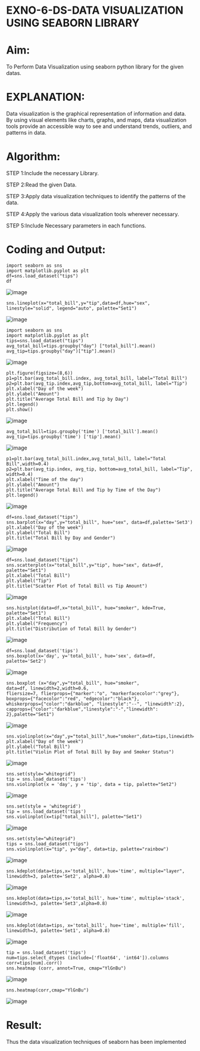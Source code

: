 # EXNO-6-DS-DATA VISUALIZATION USING SEABORN LIBRARY

# Aim:
  To Perform Data Visualization using seaborn python library for the given datas.

# EXPLANATION:
Data visualization is the graphical representation of information and data. By using visual elements like charts, graphs, and maps, data visualization tools provide an accessible way to see and understand trends, outliers, and patterns in data.

# Algorithm:
STEP 1:Include the necessary Library.

STEP 2:Read the given Data.

STEP 3:Apply data visualization techniques to identify the patterns of the data.

STEP 4:Apply the various data visualization tools wherever necessary.

STEP 5:Include Necessary parameters in each functions.

# Coding and Output:
```
import seaborn as sns 
import matplotlib.pyplot as plt
df=sns.load_dataset("tips")
df
```
![image](https://github.com/user-attachments/assets/e5724636-9da1-4aaa-8656-952eb340e1bd)
```
sns.lineplot(x="total_bill",y="tip",data=df,hue="sex", linestyle="solid", legend="auto", palette="Set1")
```
![image](https://github.com/user-attachments/assets/6004686d-affe-4f14-b41b-08c59cafadd1)
```
import seaborn as sns
import matplotlib.pyplot as plt
tips=sns.load_dataset("tips")
avg_total_bill=tips.groupby("day") ["total_bill"].mean()
avg_tip=tips.groupby("day")["tip"].mean()
```
![image](https://github.com/user-attachments/assets/27f43ee9-5b11-4c60-b120-1b2a205b9a1a)
```
plt.figure(figsize=(8,6))
p1=plt.bar(avg_total_bill.index, avg_total_bill, label="Total Bill")
p2=plt.bar(avg_tip.index,avg_tip,bottom=avg_total_bill, label="Tip")
plt.xlabel("Day of the week")
plt.ylabel("Amount")
plt.title("Average Total Bill and Tip by Day")
plt.legend()
plt.show()
```
![image](https://github.com/user-attachments/assets/5ae4406b-b7be-4787-9a91-d07e2c4b37a5)
```
avg_total_bill=tips.groupby('time') ['total_bill'].mean()
avg_tip=tips.groupby('time') ['tip'].mean()
```
![image](https://github.com/user-attachments/assets/29837674-c48f-4b1e-8459-2f1822e57032)
```
p1=plt.bar(avg_total_bill.index,avg_total_bill, label="Total Bill",width=0.4)
p2=plt.bar(avg_tip.index, avg_tip, bottom=avg_total_bill, label="Tip", width=0.4)
plt.xlabel("Time of the day")
plt.ylabel("Amount")
plt.title("Average Total Bill and Tip by Time of the Day")
plt.legend()
```
![image](https://github.com/user-attachments/assets/9614163d-6e00-4322-81a0-9707a2227940)
```
df=sns.load_dataset("tips")
sns.barplot(x="day",y="total_bill", hue="sex", data=df,palette='Set3')
plt.xlabel("Day of the week")
plt.ylabel("Total Bill")
plt.title("Total Bill by Day and Gender")
```
![image](https://github.com/user-attachments/assets/107a1023-251b-4a49-af6f-d2836b0bca62)
```
df=sns.load_dataset("tips")
sns.scatterplot(x="total_bill",y="tip", hue="sex", data=df, palette="Set1")
plt.xlabel("Total Bill")
plt.ylabel("Tip")
plt.title("Scatter Plot of Total Bill vs Tip Amount")
```
![image](https://github.com/user-attachments/assets/d48463be-f4d9-4409-83a8-8e8a6b9c0233)
```
sns.histplot(data=df,x="total_bill", hue="smoker", kde=True, palette="Set1")
plt.xlabel("Total Bill")
plt.ylabel("Frequency")
plt.title("Distribution of Total Bill by Gender")
```
![image](https://github.com/user-attachments/assets/bfe09d30-9c31-469a-be74-d4a2a6d1e4c1)
```
df=sns.load_dataset('tips')
sns.boxplot(x='day', y='total_bill', hue='sex', data=df, palette='Set2')
```
![image](https://github.com/user-attachments/assets/35237b99-7f74-4064-9e2d-b9c457e1f659)
```
sns.boxplot (x="day",y="total_bill", hue="smoker",
data=df, linewidth=2,width=0.6,
fliersize=7, flierprops={"marker":"o", "markerfacecolor":"grey"},
boxprops={"facecolor":"red", "edgecolor":"black"},
whiskerprops={"color":"darkblue", "linestyle":"--", "linewidth":2},
capprops={"color":"darkblue","linestyle":"-","linewidth": 2},palette="Set1")
```
![image](https://github.com/user-attachments/assets/b65d3988-4171-48b9-a59a-79f496ae197b)
```
sns.violinplot(x="day",y="total_bill",hue="smoker",data=tips,linewidth=2,width=0.6,palette='Set1',inner="quartile")
plt.xlabel("Day of the week")
plt.ylabel("Total Bill")
plt.title("Violin Plot of Total Bill by Day and Smoker Status")
```
![image](https://github.com/user-attachments/assets/7123e2d8-1e57-48e8-aa9e-632d8f0c4426)
```
sns.set(style="whitegrid")
tip = sns.load_dataset('tips')
sns.violinplot(x = 'day', y = 'tip', data = tip, palette="Set2")
```
![image](https://github.com/user-attachments/assets/0a22ed7e-4464-49a0-b277-0d43727a107f)
```
sns.set(style = 'whitegrid')
tip = sns.load_dataset('tips')
sns.violinplot(x=tip["total_bill"], palette="Set1")
```
![image](https://github.com/user-attachments/assets/7c0a2d2e-898a-4ced-a3d3-544f6d8773da)
```
sns.set(style="whitegrid")
tips = sns.load_dataset("tips")
sns.violinplot(x="tip", y="day", data=tip, palette="rainbow")
```
![image](https://github.com/user-attachments/assets/f7ee158f-aa32-4917-a60c-bef71f8ab8b9)
```
sns.kdeplot(data=tips,x='total_bill', hue='time', multiple="layer", linewidth=3, palette='Set2', alpha=0.8)
```
![image](https://github.com/user-attachments/assets/f8191ef2-2675-4cde-86cb-ee4055a41438)
```
sns.kdeplot(data=tips,x='total_bill', hue='time', multiple='stack', linewidth=3, palette='Set3',alpha=0.8)
```
![image](https://github.com/user-attachments/assets/23702bdc-72e7-4b21-b9e7-ba295acca950)
```
sns.kdeplot(data=tips, x='total_bill', hue='time', multiple='fill', linewidth=3, palette='Set1', alpha=0.8)
```
![image](https://github.com/user-attachments/assets/37c01168-1fbf-43e0-84dc-73f725b191c4)
```
tip = sns.load_dataset('tips')
num=tips.select_dtypes (include=['float64', 'int64']).columns
corr=tips[num].corr()
sns.heatmap (corr, annot=True, cmap="YlGnBu")
```
![image](https://github.com/user-attachments/assets/4e82a490-783c-4930-81e6-3d72016c9145)
```
sns.heatmap(corr,cmap="YlGnBu")
```
![image](https://github.com/user-attachments/assets/98bf6f2a-28f9-441b-90e9-8762a3aa57f8)

# Result:
Thus the data visualization techniques of seaborn has been implemented
